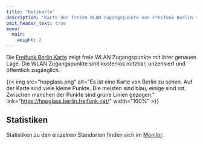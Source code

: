 ```yaml
---
title: "Netzkarte"
description: "Karte der freien WLAN Zugangspunkte von Freifunk Berlin mit genauer Lage. Die WLAN Zugangspunkte sind kostenlos nutzbar, unzensiert und öffentlich zugänglich."
omit_header_text: true
menu:
  main:
    weight: 2
---
```


Die [Freifunk Berlin Karte](https://hopglass.berlin.freifunk.net/) zeigt freie WLAN Zugangspunkte mit ihrer genauen Lage. Die WLAN Zugangspunkte sind kostenlos nutzbar, unzensiert und öffentlich zugänglich.

{{< img src="hopglass.png" alt="Es ist eine Karte von Berlin zu sehen. Auf der Karte sind viele kleine Punkte. Die meisten sind blau, einige sind rot. Zwischen manchen der Punkte sind grüne Linien gezogen." link="https://hopglass.berlin.freifunk.net/" width="100%" >}}

## Statistiken

Statistiken zu den einzelnen Standorten finden sich im [Monitor](https://monitor.berlin.freifunk.net/cgp/).
